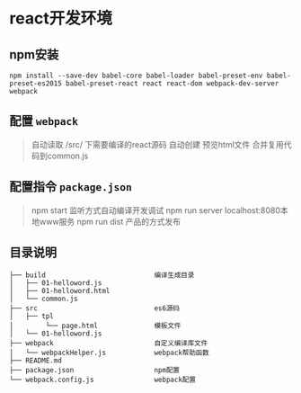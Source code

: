 # react开发环境

## npm安装

```
npm install --save-dev babel-core babel-loader babel-preset-env babel-preset-es2015 babel-preset-react react react-dom webpack-dev-server webpack
```

## 配置 `webpack`

> 自动读取 /src/ 下需要编译的react源码
> 自动创建 预览html文件
> 合并复用代码到common.js

## 配置指令 `package.json`

> npm start         监听方式自动编译开发调试
> npm run server    localhost:8080本地www服务
> npm run dist      产品的方式发布

## 目录说明

```
├── build                           编译生成目录
│   ├── 01-helloword.js
│   ├── 01-helloword.html
│   └── common.js
├── src                             es6源码
│   ├── tpl
│        └── page.html              模板文件
│   └── 01-helloword.js
├── webpack                         自定义编译库文件
│   └── webpackHelper.js            webpack帮助函数
├── README.md
├── package.json                    npm配置
└── webpack.config.js               webpack配置
```
